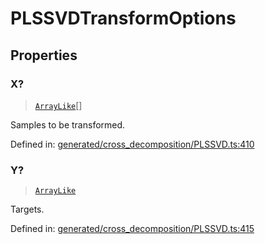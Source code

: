 # PLSSVDTransformOptions

## Properties

### X?

> [`ArrayLike`](../types/ArrayLike.md)[]

Samples to be transformed.

Defined in:  [generated/cross\_decomposition/PLSSVD.ts:410](https://github.com/transitive-bullshit/scikit-learn-ts/blob/92ab806/packages/sklearn/src/generated/cross_decomposition/PLSSVD.ts#L410)

### Y?

> [`ArrayLike`](../types/ArrayLike.md)

Targets.

Defined in:  [generated/cross\_decomposition/PLSSVD.ts:415](https://github.com/transitive-bullshit/scikit-learn-ts/blob/92ab806/packages/sklearn/src/generated/cross_decomposition/PLSSVD.ts#L415)

